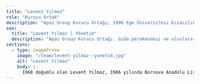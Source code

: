 ```yaml
---
title: "Levent Yılmaz"
role: "Kurucu Ortak"
description: "Apaz Group Kurucu Ortağı; 1990 Ege Üniversitesi Eczacılık, 1995 DEÜ İşletme Yüksek Lisans mezunu."
seo:
  title: "Levent Yılmaz | Yönetim"
  description: "Apaz Group Kurucu Ortağı. Gıda perakendesi ve uluslararası ticarette deneyim."
sections:
  - type: imageProse
    image: "/team/levent-yilmaz--yonetim.jpg"
    alt: "Levent Yılmaz"
    body: |-
      1968 doğumlu olan Levent Yılmaz, 1986 yılında Bornova Anadolu Lisesi ve 1990 yılında Ege Üniversitesi Eczacılık Fakültesinden mezun oldu. 1995 yılında Dokuz Eylül Üniversitesi İşletme Bölümünde Yüksek lisansını tamamladı. Kısa bir süre eczacılık yapan Yılmaz sonrasında ticaret hayatına başladı. 1993 yılında enerji pazarlama şirketi olan Egecan Şirketini, 2000 yılında uluslararası gemi tedariği ve transit ticaret yapan Arma Ticaret’i, 2005 yılında uluslararası ticaret ve taahhüt işi yapan Lara International’ı, 2006 yılında uluslararası inşaat ve taahhüt işleri yapan Karya İnşaat’ı kurdu. 2007 yılından itibaren gıda perakendesi işine giren Yılmaz, 2007 yılında Baydöner markasıyla faaliyet gösteren restoran zincirinin, 2019 yılında da PidebyPide ve Bursa İshakbey restoran zincirlerinin Kurucu Ortağı oldu. Halen Türkiye’de 171 şubesiyle 3 marka altında hizmet veren Apaz Group’un Kurucu Ortağı ve Yönetim Kurulu’nda olan Yılmaz, 2 çocuk babasıdır.
---
```

